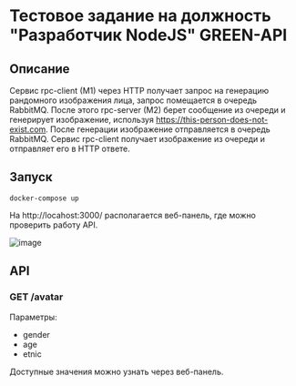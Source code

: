# Тестовое задание на должность "Разработчик NodeJS" GREEN-API

## Описание

Сервис rpc-client (M1) через HTTP получает запрос на генерацию рандомного изображения лица, запрос помещается в очередь RabbitMQ. После этого rpc-server (M2) берет сообщение из очереди и генерирует изображение, используя https://this-person-does-not-exist.com. После генерации изображение отправляется в очередь RabbitMQ. Сервис rpc-client получает изображение из очереди и отправляет его в HTTP ответе. 
 
## Запуск 
`docker-compose up`

На http://locahost:3000/ располагается веб-панель, где можно проверить работу API.

![image](https://github.com/archvlad/intern-http-rabbitmq-rpc/assets/42550885/7cfe45b0-1b57-473d-a774-8261acde1b26)

## API

### GET /avatar

Параметры:
- gender
- age
- etnic

Доступные значения можно узнать через веб-панель.
